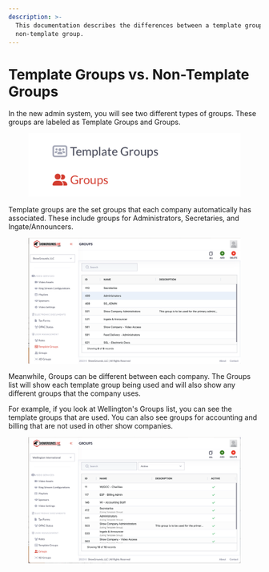 ```yaml
---
description: >-
  This documentation describes the differences between a template group and a
  non-template group.
---
```


# Template Groups vs. Non-Template Groups

In the new admin system, you will see two different types of groups. These groups are labeled as Template Groups and Groups.

<figure><img src="../.gitbook/assets/image (49).png" alt=""><figcaption></figcaption></figure>

Template groups are the set groups that each company automatically has associated. These include groups for Administrators, Secretaries, and Ingate/Announcers.

<figure><img src="../.gitbook/assets/image (50).png" alt=""><figcaption></figcaption></figure>

Meanwhile, Groups can be different between each company. The Groups list will show each template group being used and will also show any different groups that the company uses.&#x20;

For example, if you look at Wellington's Groups list, you can see the template groups that are used. You can also see groups for accounting and billing that are not used in other show companies.&#x20;

<figure><img src="../.gitbook/assets/image (51).png" alt=""><figcaption></figcaption></figure>
